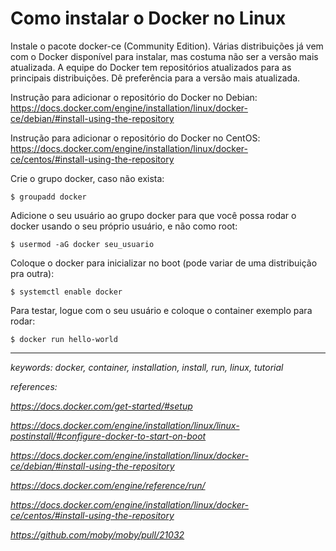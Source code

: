 # Como instalar o Docker no Linux

Instale o pacote docker-ce (Community Edition). Várias distribuições já vem com o Docker disponível para instalar, mas costuma não ser a versão mais atualizada. A equipe do Docker tem repositórios atualizados para as principais distribuições. Dê preferência para a versão mais atualizada.

Instrução para adicionar o repositório do Docker no Debian:
https://docs.docker.com/engine/installation/linux/docker-ce/debian/#install-using-the-repository

Instrução para adicionar o repositório do Docker no CentOS:
https://docs.docker.com/engine/installation/linux/docker-ce/centos/#install-using-the-repository

Crie o grupo docker, caso não exista:

```
$ groupadd docker
```

Adicione o seu usuário ao grupo docker para que você possa rodar o docker usando o seu próprio usuário, e não como root:

```
$ usermod -aG docker seu_usuario
```

Coloque o docker para inicializar no boot (pode variar de uma distribuição pra outra):

```
$ systemctl enable docker
```

Para testar, logue com o seu usuário e coloque o container exemplo para rodar:

```
$ docker run hello-world
```

---

*keywords: docker, container, installation, install, run, linux, tutorial*

*references:*

*https://docs.docker.com/get-started/#setup*

*https://docs.docker.com/engine/installation/linux/linux-postinstall/#configure-docker-to-start-on-boot*

*https://docs.docker.com/engine/installation/linux/docker-ce/debian/#install-using-the-repository*

*https://docs.docker.com/engine/reference/run/*

*https://docs.docker.com/engine/installation/linux/docker-ce/centos/#install-using-the-repository*

*https://github.com/moby/moby/pull/21032*

